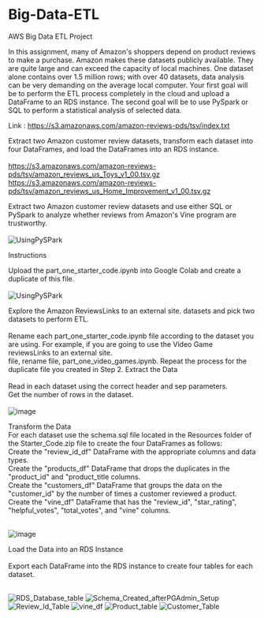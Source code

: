 # Big-Data-ETL
AWS Big Data ETL Project


In this assignment, many of Amazon's shoppers depend on product reviews to make a purchase. Amazon makes these datasets publicly available. They are quite large and can exceed the capacity of local machines. One dataset alone contains over 1.5 million rows; with over 40 datasets, data analysis can be very demanding on the average local computer. Your first goal will be to perform the ETL process completely in the cloud and upload a DataFrame to an RDS instance. The second goal will be to use PySpark or SQL to perform a statistical analysis of selected data.<br>

Link :  https://s3.amazonaws.com/amazon-reviews-pds/tsv/index.txt

Extract two Amazon customer review datasets, transform each dataset into four DataFrames, and load the DataFrames into an RDS instance.<br><br>
https://s3.amazonaws.com/amazon-reviews-pds/tsv/amazon_reviews_us_Toys_v1_00.tsv.gz <br>
https://s3.amazonaws.com/amazon-reviews-pds/tsv/amazon_reviews_us_Home_Improvement_v1_00.tsv.gz

Extract two Amazon customer review datasets and use either SQL or PySpark to analyze whether reviews from Amazon's Vine program are trustworthy.<br>
<br>![UsingPySPark](https://user-images.githubusercontent.com/112952607/222461152-bd761420-760f-4576-a0ea-40215efbf2b6.png)


Instructions

Upload the part_one_starter_code.ipynb into Google Colab and create a duplicate of this file.<br><br>
![UsingPySPark](https://user-images.githubusercontent.com/112952607/222461207-70b98ac6-bcbe-4637-b77e-428ab5eceacb.png)

Explore the Amazon ReviewsLinks to an external site. datasets and pick two datasets to perform ETL.<br><br>
Rename each part_one_starter_code.ipynb file according to the dataset you are using. For example, if you are going to use the Video Game reviewsLinks to an external site.<br> file, rename file, part_one_video_games.ipynb. Repeat the process for the duplicate file you created in Step 2.
Extract the Data<br><br>
Read in each dataset using the correct header and sep parameters.<br>
Get the number of rows in the dataset.<br><br>
![image](https://user-images.githubusercontent.com/112952607/222461541-9d4f4fcc-d318-461d-b6c5-15fce5483554.png)

Transform the Data<br>
For each dataset use the schema.sql file located in the Resources folder of the Starter_Code.zip file to create the four DataFrames as follows:<br>
Create the "review_id_df" DataFrame with the appropriate columns and data types.<br>
Create the "products_df" DataFrame that drops the duplicates in the "product_id" and "product_title columns.<br>
Create the "customers_df" DataFrame that groups the data on the "customer_id" by the number of times a customer reviewed a product.<br>
Create the "vine_df" DataFrame that has the "review_id", "star_rating", "helpful_votes", "total_votes", and "vine" columns.<br><br>

![image](https://user-images.githubusercontent.com/112952607/222462007-2e2f5577-4d3c-470e-a752-f16b14c00de2.png)

Load the Data into an RDS Instance<br><br>
Export each DataFrame into the RDS instance to create four tables for each dataset.<br><br>

![RDS_Database_table](https://user-images.githubusercontent.com/112952607/222462081-9d43d9e8-d18a-4a3b-b671-8e5d766d2379.png)
![Schema_Created_afterPGAdmin_Setup](https://user-images.githubusercontent.com/112952607/222462129-c1b15536-ac4d-4a79-a168-3fca4c169bd9.png)
![Review_Id_Table](https://user-images.githubusercontent.com/112952607/222462162-27c6c1c1-dfc5-4322-bbc2-27f8a3fdd1a0.png)
![vine_df](https://user-images.githubusercontent.com/112952607/222462188-185931fb-25ff-461e-bdb1-86712e064408.png)
![Product_table](https://user-images.githubusercontent.com/112952607/222462218-4af90234-6c59-4649-89d9-3ba57cc75274.png)
![Customer_Table](https://user-images.githubusercontent.com/112952607/222462236-263fee0c-f856-4b10-85d3-fafaa0dd7180.png)
